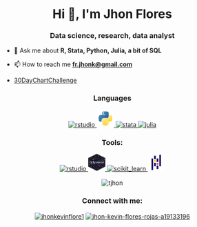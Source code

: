 <h1 align="center">Hi 👋, I'm Jhon Flores</h1>
<h3 align="center">Data science, research, data analyst</h3>


- 💬 Ask me about **R, Stata, Python, Julia, a bit of SQL**

- 📫 How to reach me **fr.jhonk@gmail.com**

- [30DayChartChallenge](https://github.com/TJhon/30DayChartChallenge)


<h3 align="center">Languages</h3>
<p align="center"> 
   <a href="https://cran.r-project.org/" target="_blank" rel="noreferrer"> <img src="https://cran.r-project.org/Rlogo.svg" alt="rstudio" width="40" height="40"/> </a> 
  <a href="https://www.python.org" target="_blank" rel="noreferrer"> <img src="https://raw.githubusercontent.com/devicons/devicon/master/icons/python/python-original.svg" alt="python" width="40" height="40"/> </a> 
  <a href="https://www.stata.com/" target="_blank" rel="noreferrer"> <img src="https://www.stata.com/includes/images/stata-logo-blue.svg" alt="stata" width="40" height="40"/> </a>
<a href = "https://julialang.org/" target = "_blank", rel = "noreferrer"> <img src="https://julialang.org/assets/infra/logo.svg" alt="julia" width="40" height="40"/>
  </a>
</p>

<h3 align='center'>Tools:</h3>
<p align = 'center'>
   <a href="https://www.rstudio.com/" target="_blank" rel="noreferrer"> <img src="https://upload.wikimedia.org/wikipedia/commons/d/d0/RStudio_logo_flat.svg" alt="rstudio" width="80" height="40"/> </a> 
     <a href="https://www.tidyverse.org/" target="_blank" rel="noreferrer"> <img src="https://raw.githubusercontent.com/rstudio/hex-stickers/master/SVG/tidyverse.svg" alt="rstudio" width="40" height="40"/> </a> 
    <a href="https://scikit-learn.org/" target="_blank" rel="noreferrer"> <img src="https://upload.wikimedia.org/wikipedia/commons/0/05/Scikit_learn_logo_small.svg" alt="scikit_learn" width="40" height="40"/> </a>
  <a href="https://pandas.pydata.org/" target="_blank" rel="noreferrer"> <img src="https://raw.githubusercontent.com/devicons/devicon/2ae2a900d2f041da66e950e4d48052658d850630/icons/pandas/pandas-original.svg" alt="pandas" width="40" height="40"/> </a> 
</p>

<p align = 'center'><img align="center" src="https://github-readme-stats.vercel.app/api/top-langs?username=tjhon&show_icons=true&hide=jupyter%20notebook,TeX,vim,HTML,html,Vim,CSS,css,%20Script,QLM,qlm&theme=algolia&locale=en&layout=compact&langs_count=8"" alt="tjhon" /></p>

<h3 align="center">Connect with me:</h3>
<p align="center">
<a href="https://twitter.com/jhonkevinflore1" target="blank"><img align="center" src="https://raw.githubusercontent.com/rahuldkjain/github-profile-readme-generator/master/src/images/icons/Social/twitter.svg" alt="jhonkevinflore1" height="30" width="40" /></a>
<a href="https://linkedin.com/in/jhon-kevin-flores-rojas-a19133196" target="blank"><img align="center" src="https://raw.githubusercontent.com/rahuldkjain/github-profile-readme-generator/master/src/images/icons/Social/linked-in-alt.svg" alt="jhon-kevin-flores-rojas-a19133196" height="30" width="40" /></a>
</p>

